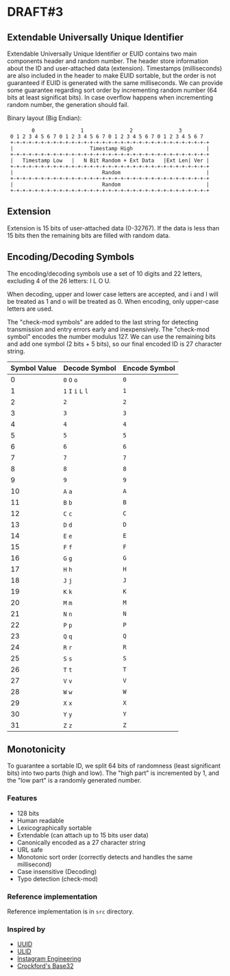 # DRAFT#3

## Extendable Universally Unique Identifier

Extendable Universally Unique Identifier or EUID contains two main components header and random number. The header store information about the ID and user-attached data (extension). Timestamps (milliseconds) are also included in the header to make EUID sortable, but the order is not guaranteed if EUID is generated with the same milliseconds. We can provide some guarantee regarding sort order by incrementing random number (64 bits at least significat bits). In case overflow happens when incrementing random number, the generation should fail.

Binary layout (Big Endian):
```text
        0               1               2               3
 0 1 2 3 4 5 6 7 0 1 2 3 4 5 6 7 0 1 2 3 4 5 6 7 0 1 2 3 4 5 6 7
 +-+-+-+-+-+-+-+-+-+-+-+-+-+-+-+-+-+-+-+-+-+-+-+-+-+-+-+-+-+-+-+-+
 |                         Timestamp High                        |
 +-+-+-+-+-+-+-+-+-+-+-+-+-+-+-+-+-+-+-+-+-+-+-+-+-+-+-+-+-+-+-+-+
 |   Timestamp Low   |   N Bit Random + Ext Data   |Ext Len| Ver |
 +-+-+-+-+-+-+-+-+-+-+-+-+-+-+-+-+-+-+-+-+-+-+-+-+-+-+-+-+-+-+-+-+
 |                             Random                            |
 +-+-+-+-+-+-+-+-+-+-+-+-+-+-+-+-+-+-+-+-+-+-+-+-+-+-+-+-+-+-+-+-+
 |                             Random                            |
 +-+-+-+-+-+-+-+-+-+-+-+-+-+-+-+-+-+-+-+-+-+-+-+-+-+-+-+-+-+-+-+-+
```


## Extension

Extension is 15 bits of user-attached data (0-32767). If the data is less than 15 bits then the remaining bits are filled with random data.


## Encoding/Decoding Symbols

The encoding/decoding symbols use a set of 10 digits and 22 letters, excluding 4 of the 26 letters: I L O U.

When decoding, upper and lower case letters are accepted, and i and l will be treated as 1 and o will be treated as 0. When encoding, only upper-case letters are used.

The "check-mod symbols" are added to the last string for detecting transmission and entry errors early and inexpensively.
The "check-mod symbol" encodes the number modulus 127. We can use the remaining bits and add one symbol (2 bits + 5 bits), so our final encoded ID is 27 character string.


| Symbol Value | Decode Symbol | Encode Symbol |
|--------------|---------------|---------------|
| 0 | `0` `O` `o` | `0` |
| 1 | `1` `I` `i` `L` `l` | `1` |
| 2 | `2` | `2` |
| 3 | `3` | `3` |
| 4 | `4` | `4` |
| 5 | `5` | `5` |
| 6 | `6` | `6` |
| 7 | `7` | `7` |
| 8 | `8` | `8` |
| 9 | `9` | `9` |
| 10 | `A` `a` | `A` |
| 11 | `B` `b` | `B` |
| 12 | `C` `c` | `C` |
| 13 | `D` `d` | `D` |
| 14 | `E` `e` | `E` |
| 15 | `F` `f` | `F` |
| 16 | `G` `g` | `G` |
| 17 | `H` `h` | `H` |
| 18 | `J` `j` | `J` |
| 19 | `K` `k` | `K` |
| 20 | `M` `m` | `M` |
| 21 | `N` `n` | `N` |
| 22 | `P` `p` | `P` |
| 23 | `Q` `q` | `Q` |
| 24 | `R` `r` | `R` |
| 25 | `S` `s` | `S` |
| 26 | `T` `t` | `T` |
| 27 | `V` `v` | `V` |
| 28 | `W` `w` | `W` |
| 29 | `X` `x` | `X` |
| 30 | `Y` `y` | `Y` |
| 31 | `Z` `z` | `Z` |

## Monotonicity

To guarantee a sortable ID, we split 64 bits of randomness (least significant bits) into two parts (high and low). The "high part" is incremented by 1, and the "low part" is a randomly generated number.


### Features

* 128 bits
* Human readable
* Lexicographically sortable
* Extendable (can attach up to 15 bits user data)
* Canonically encoded as a 27 character string
* URL safe
* Monotonic sort order (correctly detects and handles the same millisecond)
* Case insensitive (Decoding)
* Typo detection (check-mod)

### Reference implementation

Reference implementation is in `src` directory.

### Inspired by

* [UUID](https://www.ietf.org/rfc/rfc4122.txt)
* [ULID](https://github.com/ulid/spec)
* [Instagram Engineering](https://instagram-engineering.tumblr.com/post/10853187575/sharding-ids-at-instagram)
* [Crockford's Base32](https://www.crockford.com/base32.html)
